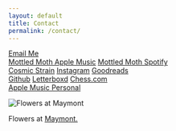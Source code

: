 ```yaml
---
layout: default
title: Contact
permalink: /contact/
---
```


<section class="link-list">
<a href="mailto:contact@mottledmoth.rocks" class="nav-item">Email Me</a><br>
<a href="https://music.apple.com/us/artist/mottled-moth/1676174043" class="nav-item">Mottled Moth Apple Music</a>
<a href="https://open.spotify.com/artist/4Z66mNRJBXz9HFVFtUqu0I" class="nav-item">Mottled Moth Spotify</a><br>
<a href="https://cosmicstrain.band" class="nav-item">Cosmic Strain</a>
<a href="https://www.instagram.com/tmthyhlms/" class="nav-item">Instagram</a>
<a href="https://www.goodreads.com/user/show/103225612-timothy-holmes" class="nav-item">Goodreads</a><br>
<a href="https://github.com/timothyholmes" class="nav-item">Github</a>
<a href="https://boxd.it/18njB" class="nav-item">Letterboxd</a>
<a href="https://www.chess.com/member/mottledmoth" class="nav-item">Chess.com</a><br>
<a href="https://music.apple.com/profile/timothyholmes" class="nav-item">Apple Music Personal</a><br>
</section>

![Flowers at Maymont](/assets/images/flowers-at-maymont.JPG "Flowers at Maymont")
<div class="caption">Flowers at <a href="https://en.wikipedia.org/wiki/Maymont">Maymont.</a>